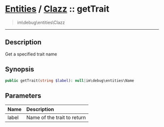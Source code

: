 # [Entities](entities.md) / [Clazz](entities-Clazz.md) :: getTrait
 > im\debug\entities\Clazz
____

## Description
Get a specified trait name

## Synopsis
```php
public getTrait(string $label): null|im\debug\entities\Name
```

## Parameters
| Name | Description |
| :--- | :---------- |
| label | Name of the trait to return |
